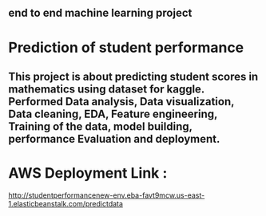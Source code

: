 ## end to end machine learning project
# Prediction of student performance
## This project is about predicting student scores in mathematics using dataset for kaggle. Performed Data analysis, Data visualization, Data cleaning, EDA, Feature engineering, Training of the data, model building, performance Evaluation and deployment.
# AWS Deployment Link :
http://studentperformancenew-env.eba-favt9mcw.us-east-1.elasticbeanstalk.com/predictdata

